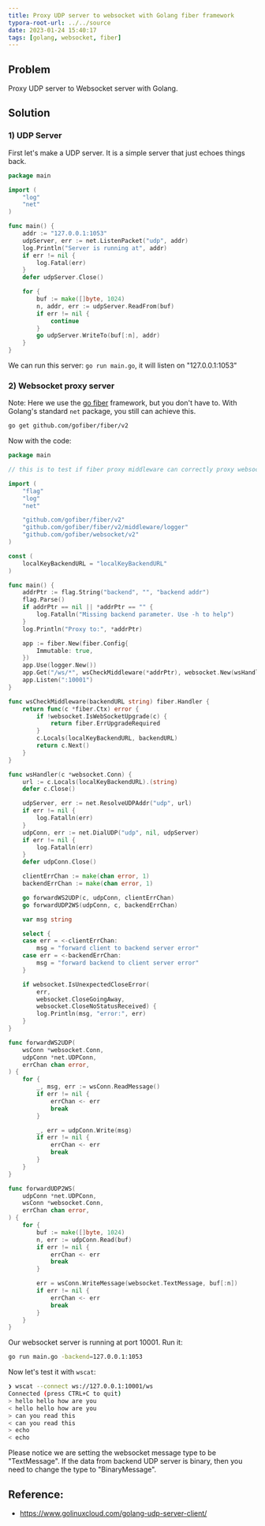 ```yaml
---
title: Proxy UDP server to websocket with Golang fiber framework
typora-root-url: ../../source
date: 2023-01-24 15:40:17
tags: [golang, websocket, fiber]
---
```




## Problem

Proxy UDP server to Websocket server with Golang.



## Solution

### 1) UDP Server

First let's make a UDP server. It is a simple server that just echoes things back.

```go
package main

import (
	"log"
	"net"
)

func main() {
	addr := "127.0.0.1:1053"
	udpServer, err := net.ListenPacket("udp", addr)
	log.Println("Server is running at", addr)
	if err != nil {
		log.Fatal(err)
	}
	defer udpServer.Close()

	for {
		buf := make([]byte, 1024)
		n, addr, err := udpServer.ReadFrom(buf)
		if err != nil {
			continue
		}
		go udpServer.WriteTo(buf[:n], addr)
	}
}
```

We can run this server: `go run main.go`, it will listen on "127.0.0.1:1053"



### 2) Websocket proxy server

Note: Here we use the [go fiber](https://gofiber.io) framework, but you don't have to. With Golang's standard `net` package, you still can achieve this.

```bash
go get github.com/gofiber/fiber/v2
```

Now with the code:

```go
package main

// this is to test if fiber proxy middleware can correctly proxy websocket

import (
	"flag"
	"log"
	"net"

	"github.com/gofiber/fiber/v2"
	"github.com/gofiber/fiber/v2/middleware/logger"
	"github.com/gofiber/websocket/v2"
)

const (
	localKeyBackendURL = "localKeyBackendURL"
)

func main() {
	addrPtr := flag.String("backend", "", "backend addr")
	flag.Parse()
	if addrPtr == nil || *addrPtr == "" {
		log.Fatalln("Missing backend parameter. Use -h to help")
	}
	log.Println("Proxy to:", *addrPtr)

	app := fiber.New(fiber.Config{
		Immutable: true,
	})
	app.Use(logger.New())
	app.Get("/ws/*", wsCheckMiddleware(*addrPtr), websocket.New(wsHandler))
	app.Listen(":10001")
}

func wsCheckMiddleware(backendURL string) fiber.Handler {
	return func(c *fiber.Ctx) error {
		if !websocket.IsWebSocketUpgrade(c) {
			return fiber.ErrUpgradeRequired
		}
		c.Locals(localKeyBackendURL, backendURL)
		return c.Next()
	}
}

func wsHandler(c *websocket.Conn) {
	url := c.Locals(localKeyBackendURL).(string)
	defer c.Close()

	udpServer, err := net.ResolveUDPAddr("udp", url)
	if err != nil {
		log.Fatalln(err)
	}
	udpConn, err := net.DialUDP("udp", nil, udpServer)
	if err != nil {
		log.Fatalln(err)
	}
	defer udpConn.Close()

	clientErrChan := make(chan error, 1)
	backendErrChan := make(chan error, 1)

	go forwardWS2UDP(c, udpConn, clientErrChan)
	go forwardUDP2WS(udpConn, c, backendErrChan)

	var msg string

	select {
	case err = <-clientErrChan:
		msg = "forward client to backend server error"
	case err = <-backendErrChan:
		msg = "forward backend to client server error"
	}

	if websocket.IsUnexpectedCloseError(
		err,
		websocket.CloseGoingAway,
		websocket.CloseNoStatusReceived) {
		log.Println(msg, "error:", err)
	}
}

func forwardWS2UDP(
	wsConn *websocket.Conn,
	udpConn *net.UDPConn,
	errChan chan error,
) {
	for {
		_, msg, err := wsConn.ReadMessage()
		if err != nil {
			errChan <- err
			break
		}

		_, err = udpConn.Write(msg)
		if err != nil {
			errChan <- err
			break
		}
	}
}

func forwardUDP2WS(
	udpConn *net.UDPConn,
	wsConn *websocket.Conn,
	errChan chan error,
) {
	for {
		buf := make([]byte, 1024)
		n, err := udpConn.Read(buf)
		if err != nil {
			errChan <- err
			break
		}

		err = wsConn.WriteMessage(websocket.TextMessage, buf[:n])
		if err != nil {
			errChan <- err
			break
		}
	}
}
```

Our websocket server is running at port 10001. Run it:

```bash
go run main.go -backend=127.0.0.1:1053
```



Now let's test it with `wscat`:

```bash
❯ wscat --connect ws://127.0.0.1:10001/ws
Connected (press CTRL+C to quit)
> hello hello how are you
< hello hello how are you
> can you read this
< can you read this
> echo
< echo
```

Please notice we are setting the websocket message type to be "TextMessage". If the data from backend UDP server is binary, then you need to change the type to "BinaryMessage".

## Reference:

* https://www.golinuxcloud.com/golang-udp-server-client/
